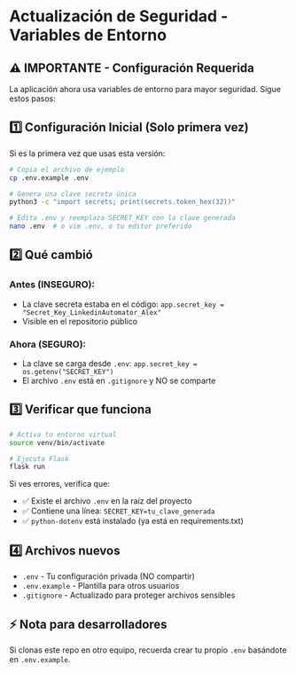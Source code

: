 # Actualización de Seguridad - Variables de Entorno

## ⚠️ IMPORTANTE - Configuración Requerida

La aplicación ahora usa variables de entorno para mayor seguridad. Sigue estos pasos:

## 1️⃣ Configuración Inicial (Solo primera vez)

Si es la primera vez que usas esta versión:

```bash
# Copia el archivo de ejemplo
cp .env.example .env

# Genera una clave secreta única
python3 -c "import secrets; print(secrets.token_hex(32))"

# Edita .env y reemplaza SECRET_KEY con la clave generada
nano .env  # o vim .env, o tu editor preferido
```

## 2️⃣ Qué cambió

### Antes (INSEGURO):
- La clave secreta estaba en el código: `app.secret_key = "Secret_Key_LinkedinAutomator_Alex"`
- Visible en el repositorio público

### Ahora (SEGURO):
- La clave se carga desde `.env`: `app.secret_key = os.getenv("SECRET_KEY")`
- El archivo `.env` está en `.gitignore` y NO se comparte

## 3️⃣ Verificar que funciona

```bash
# Activa tu entorno virtual
source venv/bin/activate

# Ejecuta Flask
flask run
```

Si ves errores, verifica que:
- ✅ Existe el archivo `.env` en la raíz del proyecto
- ✅ Contiene una línea: `SECRET_KEY=tu_clave_generada`
- ✅ `python-dotenv` está instalado (ya está en requirements.txt)

## 4️⃣ Archivos nuevos

- `.env` - Tu configuración privada (NO compartir)
- `.env.example` - Plantilla para otros usuarios
- `.gitignore` - Actualizado para proteger archivos sensibles

## ⚡ Nota para desarrolladores

Si clonas este repo en otro equipo, recuerda crear tu propio `.env` basándote en `.env.example`.
